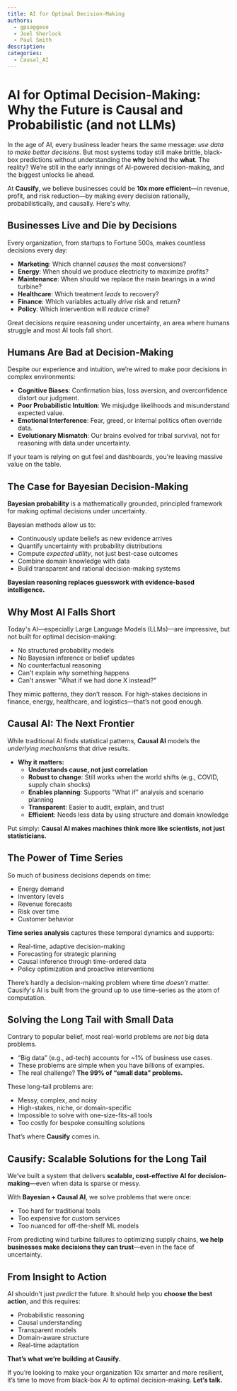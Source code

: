 ```yaml
---
title: AI for Optimal Decision-Making
authors:
  - gpsaggese
  - Joel Sherlock
  - Paul Smith
description: 
categories:
  - Causal_AI
---
```


# AI for Optimal Decision-Making: Why the Future is Causal and Probabilistic (and not LLMs)

In the age of AI, every business leader hears the same message: *use data to make better decisions*. But most systems today still make brittle, black-box predictions without understanding the **why** behind the **what**. The reality? We’re still in the early innings of AI-powered decision-making, and the biggest unlocks lie ahead.

At **Causify**, we believe businesses could be **10x more efficient**—in revenue, profit, and risk reduction—by making every decision rationally, probabilistically, and causally. Here's why.

## **Businesses Live and Die by Decisions**

Every organization, from startups to Fortune 500s, makes countless decisions every day:

- **Marketing**: Which channel *causes* the most conversions?
- **Energy**: When should we produce electricity to maximize profits?
- **Maintenance**: When should we replace the main bearings in a wind turbine?
- **Healthcare**: Which treatment *leads* to recovery?
- **Finance**: Which variables actually *drive* risk and return?
- **Policy**: Which intervention will *reduce* crime?

Great decisions require reasoning under uncertainty, an area where humans struggle and most AI tools fall short.

## **Humans Are Bad at Decision-Making**

Despite our experience and intuition, we’re wired to make poor decisions in complex environments:

- **Cognitive Biases**: Confirmation bias, loss aversion, and overconfidence distort our judgment.
- **Poor Probabilistic Intuition**: We misjudge likelihoods and misunderstand expected value.
- **Emotional Interference**: Fear, greed, or internal politics often override data.
- **Evolutionary Mismatch**: Our brains evolved for tribal survival, not for reasoning with data under uncertainty.

If your team is relying on gut feel and dashboards, you're leaving massive value on the table.

## **The Case for Bayesian Decision-Making**

**Bayesian probability** is a mathematically grounded, principled framework for making optimal decisions under uncertainty.

Bayesian methods allow us to:

- Continuously update beliefs as new evidence arrives
- Quantify uncertainty with probability distributions
- Compute *expected utility*, not just best-case outcomes
- Combine domain knowledge with data
- Build transparent and rational decision-making systems

**Bayesian reasoning replaces guesswork with evidence-based intelligence.**

## **Why Most AI Falls Short**

Today's AI—especially Large Language Models (LLMs)—are impressive, but not built for optimal decision-making:

- No structured probability models
- No Bayesian inference or belief updates
- No counterfactual reasoning
- Can't explain *why* something happens
- Can't answer "What if we had done X instead?"

They mimic patterns, they don’t reason. For high-stakes decisions in finance, energy, healthcare, and logistics—that’s not good enough.

## **Causal AI: The Next Frontier**

While traditional AI finds statistical patterns, **Causal AI** models the *underlying mechanisms* that drive results.

- **Why it matters:**
  - **Understands cause, not just correlation**
  - **Robust to change**: Still works when the world shifts (e.g., COVID, supply chain shocks)
  - **Enables planning**: Supports "What if" analysis and scenario planning
  - **Transparent**: Easier to audit, explain, and trust
  - **Efficient**: Needs less data by using structure and domain knowledge

Put simply: **Causal AI makes machines think more like scientists, not just statisticians.**

## **The Power of Time Series**

So much of business decisions depends on time:

- Energy demand
- Inventory levels
- Revenue forecasts
- Risk over time
- Customer behavior

**Time series analysis** captures these temporal dynamics and supports:

- Real-time, adaptive decision-making
- Forecasting for strategic planning
- Causal inference through time-ordered data
- Policy optimization and proactive interventions

There’s hardly a decision-making problem where time *doesn’t* matter. Causify's AI is built from the ground up to use time-series as the atom of computation.

## **Solving the Long Tail with Small Data**

Contrary to popular belief, most real-world problems are *not* big data problems.

- “Big data” (e.g., ad-tech) accounts for \~1% of business use cases.
- These problems are simple when you have billions of examples.
- The real challenge? **The 99% of “small data” problems.**

These long-tail problems are:

- Messy, complex, and noisy
- High-stakes, niche, or domain-specific
- Impossible to solve with one-size-fits-all tools
- Too costly for bespoke consulting solutions

That’s where **Causify** comes in.

## **Causify: Scalable Solutions for the Long Tail**

We’ve built a system that delivers **scalable, cost-effective AI for decision-making**—even when data is sparse or messy.

With **Bayesian \+ Causal AI**, we solve problems that were once:

- Too hard for traditional tools
- Too expensive for custom services
- Too nuanced for off-the-shelf ML models

From predicting wind turbine failures to optimizing supply chains, **we help businesses make decisions they can trust**—even in the face of uncertainty.

## **From Insight to Action**

AI shouldn't just *predict* the future. It should help you **choose the best action**, and this requires:

- Probabilistic reasoning
- Causal understanding
- Transparent models
- Domain-aware structure
- Real-time adaptation

**That’s what we’re building at Causify.**

If you’re looking to make your organization 10x smarter and more resilient, it’s time to move from black-box AI to optimal decision-making. **Let’s talk.**
